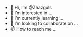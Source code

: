 - 👋 Hi, I’m @Zhazguls
- 👀 I’m interested in ...
- 🌱 I’m currently learning ...
- 💞️ I’m looking to collaborate on ...
- 📫 How to reach me ...

<!---
Zhazguls/Zhazguls is a ✨ special ✨ repository because its `README.md` (this file) appears on your GitHub profile.
You can click the Preview link to take a look at your changes.
--->
